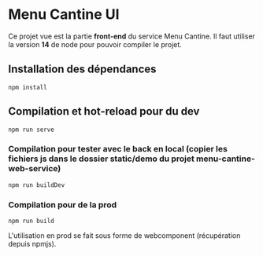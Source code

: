 # Menu Cantine UI

Ce projet vue est la partie **front-end** du service Menu Cantine. Il faut utiliser la version **14** de node pour pouvoir compiler le projet.

## Installation des dépendances
```
npm install
```

## Compilation et hot-reload pour du dev
```
npm run serve
```

### Compilation pour tester avec le back en local (copier les fichiers js dans le dossier static/demo du projet menu-cantine-web-service)
```
npm run buildDev
```

### Compilation pour de la prod
```
npm run build
```

L'utilisation en prod se fait sous forme de webcomponent (récupération depuis npmjs).